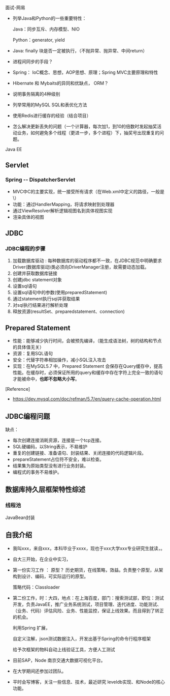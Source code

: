 面试-网易

- 列举Java和Python的一些重要特性： 

  Java：同步互斥、内存模型、NIO 

  Python：generator, yield

- Java: finally 块是否一定被执行，（不抛异常、抛异常、中间return）

- 进程间同步的手段？

- Spring： IoC概念、思想，AOP思想、原理；Spring MVC主要原理和特性

- Hibernate 和 Mybaits的异同和优缺点， ORM？

- 说明事务隔离的4种级别

- 列举常用的MySQL SQL和表优化方法

- 使用Redis进行缓存的经验（结合项目）

- 怎么解决更新丢失的问题（一个计算器，每次加1，到10的倍数时发起抽奖活动业务，如何避免多个线程（更进一步，多个进程）下，抽奖号出现重复的问题。









Java EE

## Servlet





### Spring -- DispatcherServlet

- MVC中C的主要实现，统一接受所有请求（在Web.xml中定义的路径，一般是\）
- 功能：通过HandlerMapping，将请求映射到处理器
- 通过ViewResolver解析逻辑视图名到具体视图实现
- 渲染具体的视图



## JDBC

### JDBC编程的步骤 

1. 加载数据库驱动 : 每种数据库的驱动程序都不一致，在JDBC规范中明确要求Driver(数据库驱动)类必须向DriverManager注册，故需要动态加载。
2. 创建并获取数据库链接 
3. 创建jdbc statement对象 
4. 设置sql语句 
5. 设置sql语句中的参数(使用preparedStatement) 
6. 通过statement执行sql并获取结果 
7. 对sql执行结果进行解析处理 
8. 释放资源(resultSet、preparedstatement、connection)



## Prepared Statement

- 性能：能够减少执行时间，会被预先编译，（能生成语法树，树的结构和节点的具体值无关）
- 资源：复用SQL语句
- 安全：代替字符串相加操作，减小SQL注入攻击
- 实现：在MySQL5.7 中，Prepared Statement 会保存在Query缓存中，提高性能。在缓存时，必须保证所用的query和缓存中存在字符上完全一致的语句才能被命中，**也即不忽略大小写**。

[Reference]

- https://dev.mysql.com/doc/refman/5.7/en/query-cache-operation.html



## JDBC编程问题

缺点：

- 每次创建连接消耗资源，连接是一个tcp连接。
- SQL硬编码，以String表示，不易维护
- 重复的创建链接、准备语句、封装结果、关闭连接的代码逻辑片段。
- prepareStatement占位符不安全，难以检查。
- 结果集为原始类型没有进行业务封装。
- 编程式的事务不易维护。



## 数据库持久层框架特性综述

### 线程池





JavaBean封装







## 自我介绍

- 我叫xxx，来自xxx，本科毕业于xxxx，现也于xxx大学xxx专业研究生就读，。

- 自大三开始，在企业中实习，

- 第一份实习工作 ： 原型？ 历史期货，在线策略，效益。负责整个原型，从架构到设计、编码，可实际运行的原型。

  策略代码：Classloader

- 第二份工作，时：大四，地点：在上海百度，部门：搜索测试部，职位：测试开发，负责JavaEE，推广业务系统测试，项目管理、迭代进度、功能测试、（业务、代码）评估风险、业务、性能监控，保证上线效果。而且得到了转正的机会。

  利用Spring 扩展，

  自定义注解，json测试数据注入，开发出基于Spring的命令行程序框架

  给予次框架的物料自动上线验证工具，方便人工测试

- 目前SAP，Node 南京交通大数据可视化平台。

- 在大学期间还参加过团队。

- 平时会写博客，关注一些信息、技术，最近研究 leveldb实现、和Node的核心功能。

  ​